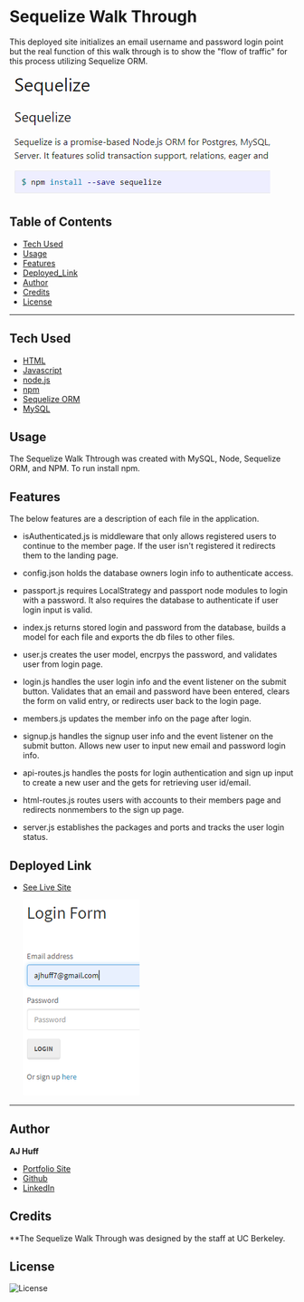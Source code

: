 # Sequelize Walk Through

This deployed site initializes an email username and password login point but the real function of this walk through is to show the "flow of traffic" for this process utilizing Sequelize ORM.

  ![seq1](Develop/public/assets/seq1.PNG)

## Table of Contents

* [Tech Used](#tech_used)
* [Usage](#usage)
* [Features](#features)
* [Deployed_Link](#deployed_link)
* [Author](#author)
* [Credits](#credits)
* [License](#license)

----

## Tech Used

* [HTML](https://developer.mozilla.org/en-US/docs/Web/HTML)
* [Javascript](https://developer.mozilla.org/en-US/docs/Web/JavaScript)
* [node.js](https://nodejs.org/en/)
* [npm](https://www.npmjs.com/)
* [Sequelize ORM](https://sequelize.org/)
* [MySQL](https://www.mysql.com/)


## Usage
 
 The Sequelize Walk Thtrough was created with MySQL, Node, Sequelize ORM, and NPM. To run install npm. 

## Features

The below features are a description of each file in the application.

- isAuthenticated.js is middleware that only allows registered users to continue to the member page. If the user isn't registered it redirects them to the landing page.

- config.json holds the database owners login info to authenticate access. 

- passport.js requires LocalStrategy and passport node modules to login with a password. It also requires the database to authenticate if user login input is valid.

- index.js returns stored login and password from the database, builds a model for each file and exports the db files to other files.

- user.js creates the user model, encrpys the password, and validates user from login page.

- login.js handles the user login info and the event listener on the submit button. Validates that an email and password have been entered, clears the form on valid entry, or redirects user back to the login page. 

- members.js updates the member info on the page after login.

- signup.js handles the signup user info and the event listener on the submit button. Allows new user to input new email and password login info.

- api-routes.js handles the posts for login authentication and sign up input to create a new user and the gets for retrieving user id/email.

- html-routes.js routes users with accounts to their members page and redirects nonmembers to the sign up page.

- server.js establishes the packages and ports and tracks the user login status.

## Deployed Link

* [See Live Site](https://ajhuff7.github.io/sequelize_walk_through/)

  ![seq2](Develop/public/assets/seq2.PNG)

---

## Author

**AJ Huff** 

- [Portfolio Site](https://ajhuff7.github.io/portfolio-one/)
- [Github](https://github.com/ajhuff7)
- [LinkedIn](https://www.linkedin.com/in/aj-huff-7696b14b/)

## Credits

**The Sequelize Walk Through was designed by the staff at UC Berkeley.

## License

![License](https://img.shields.io/badge/License-MIT-brightgreen) 